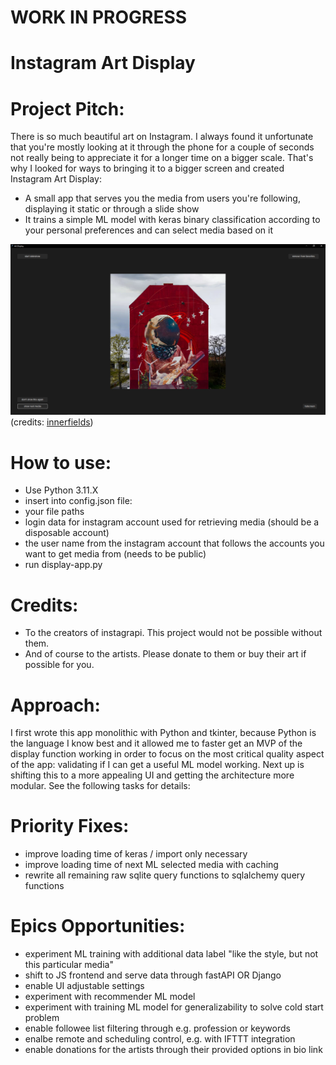 
# WORK IN PROGRESS

# Instagram Art Display

# Project Pitch:
There is so much beautiful art on Instagram. I always found it unfortunate that you're mostly looking at it through the phone for a couple of seconds not really being to appreciate it for a longer time on a bigger scale. 
That's why I looked for ways to bringing it to a bigger screen and created Instagram Art Display:
- A small app that serves you the media from users you're following, displaying it static or through a slide show
- It trains a simple ML model with keras binary classification according to your personal preferences and can select media based on it

![example_screenshot](https://github.com/J-Huss/instagram-art-display/blob/main/example_screenshot.png)
(credits: [innerfields](https://www.instagram.com/p/CirgC3hoLpL))

# How to use:
- Use Python 3.11.X
- insert into config.json file:
- your file paths
- login data for instagram account used for retrieving media (should be a disposable account)
- the user name from the instagram account that follows the accounts you want to get media from (needs to be public)
- run display-app.py

# Credits:
- To the creators of instagrapi. This project would not be possible without them.
- And of course to the artists. Please donate to them or buy their art if possible for you. 

# Approach:
I first wrote this app monolithic with Python and tkinter, because Python is the language I know best and it allowed me to faster get an MVP of the display function working in order to focus on the most critical quality aspect of the app: validating if I can get a useful ML model working. 
Next up is shifting this to a more appealing UI and getting the architecture more modular. See the following tasks for details:

# Priority Fixes: 
- improve loading time of keras / import only necessary 
- improve loading time of next ML selected media with caching
- rewrite all remaining raw sqlite query functions to sqlalchemy query functions

# Epics Opportunities:
- experiment ML training with additional data label "like the style, but not this particular media"
- shift to JS frontend and serve data through fastAPI OR Django
- enable UI adjustable settings
- experiment with recommender ML model
- experiment with training ML model for generalizability to solve cold start problem
- enable followee list filtering through e.g. profession or keywords
- enalbe remote and scheduling control, e.g. with IFTTT integration
- enable donations for the artists through their provided options in bio link
